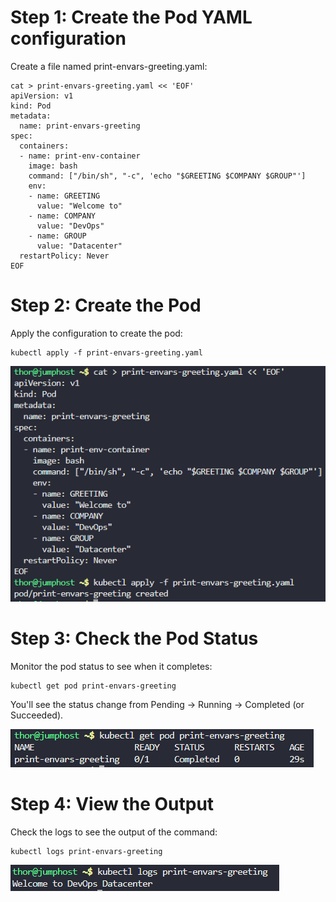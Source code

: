 # Step 1: Create the Pod YAML configuration

Create a file named print-envars-greeting.yaml:
```
cat > print-envars-greeting.yaml << 'EOF'
apiVersion: v1
kind: Pod
metadata:
  name: print-envars-greeting
spec:
  containers:
  - name: print-env-container
    image: bash
    command: ["/bin/sh", "-c", 'echo "$GREETING $COMPANY $GROUP"']
    env:
    - name: GREETING
      value: "Welcome to"
    - name: COMPANY
      value: "DevOps"
    - name: GROUP
      value: "Datacenter"
  restartPolicy: Never
EOF
```

# Step 2: Create the Pod

Apply the configuration to create the pod:
```
kubectl apply -f print-envars-greeting.yaml
```

![alt text](image.png)

# Step 3: Check the Pod Status

Monitor the pod status to see when it completes:
```
kubectl get pod print-envars-greeting
```

You'll see the status change from Pending → Running → Completed (or Succeeded).

![alt text](image-1.png)

# Step 4: View the Output

Check the logs to see the output of the command:
```
kubectl logs print-envars-greeting
```

![alt text](image-2.png)


